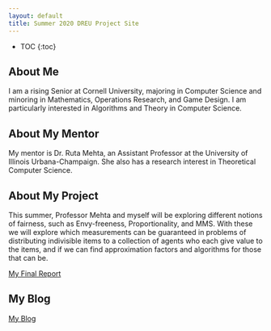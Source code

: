 ```yaml
---
layout: default
title: Summer 2020 DREU Project Site
---
```


* TOC
{:toc}

## About Me

I am a rising Senior at Cornell University, majoring in Computer Science and minoring in Mathematics, Operations Research, and Game Design. I am particularly interested in Algorithms and Theory in Computer Science. 

## About My Mentor

My mentor is Dr. Ruta Mehta, an Assistant Professor at the University of Illinois Urbana-Champaign. She also has a research interest in Theoretical Computer Science.

## About My Project

This summer, Professor Mehta and myself will be exploring different notions of fairness, such as Envy-freeness, Proportionality, and MMS. With these we will explore which measurements can be guaranteed in problems of distributing indivisible items to a collection of agents who each give value to the items, and if we can find approximation factors and algorithms for those that can be.

[My Final Report](files/finalreport.pdf)

## My Blog

[My Blog](blog.html)
